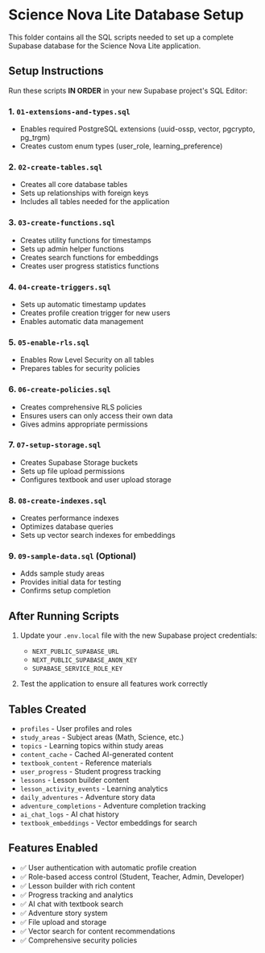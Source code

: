 # Science Nova Lite Database Setup

This folder contains all the SQL scripts needed to set up a complete Supabase database for the Science Nova Lite application.

## Setup Instructions

Run these scripts **IN ORDER** in your new Supabase project's SQL Editor:

### 1. `01-extensions-and-types.sql`
- Enables required PostgreSQL extensions (uuid-ossp, vector, pgcrypto, pg_trgm)
- Creates custom enum types (user_role, learning_preference)

### 2. `02-create-tables.sql`
- Creates all core database tables
- Sets up relationships with foreign keys
- Includes all tables needed for the application

### 3. `03-create-functions.sql`
- Creates utility functions for timestamps
- Sets up admin helper functions
- Creates search functions for embeddings
- Creates user progress statistics functions

### 4. `04-create-triggers.sql`
- Sets up automatic timestamp updates
- Creates profile creation trigger for new users
- Enables automatic data management

### 5. `05-enable-rls.sql`
- Enables Row Level Security on all tables
- Prepares tables for security policies

### 6. `06-create-policies.sql`
- Creates comprehensive RLS policies
- Ensures users can only access their own data
- Gives admins appropriate permissions

### 7. `07-setup-storage.sql`
- Creates Supabase Storage buckets
- Sets up file upload permissions
- Configures textbook and user upload storage

### 8. `08-create-indexes.sql`
- Creates performance indexes
- Optimizes database queries
- Sets up vector search indexes for embeddings

### 9. `09-sample-data.sql` (Optional)
- Adds sample study areas
- Provides initial data for testing
- Confirms setup completion

## After Running Scripts

1. Update your `.env.local` file with the new Supabase project credentials:
   - `NEXT_PUBLIC_SUPABASE_URL`
   - `NEXT_PUBLIC_SUPABASE_ANON_KEY`
   - `SUPABASE_SERVICE_ROLE_KEY`

2. Test the application to ensure all features work correctly

## Tables Created

- `profiles` - User profiles and roles
- `study_areas` - Subject areas (Math, Science, etc.)
- `topics` - Learning topics within study areas
- `content_cache` - Cached AI-generated content
- `textbook_content` - Reference materials
- `user_progress` - Student progress tracking
- `lessons` - Lesson builder content
- `lesson_activity_events` - Learning analytics
- `daily_adventures` - Adventure story data
- `adventure_completions` - Adventure completion tracking
- `ai_chat_logs` - AI chat history
- `textbook_embeddings` - Vector embeddings for search

## Features Enabled

- ✅ User authentication with automatic profile creation
- ✅ Role-based access control (Student, Teacher, Admin, Developer)
- ✅ Lesson builder with rich content
- ✅ Progress tracking and analytics
- ✅ AI chat with textbook search
- ✅ Adventure story system
- ✅ File upload and storage
- ✅ Vector search for content recommendations
- ✅ Comprehensive security policies
